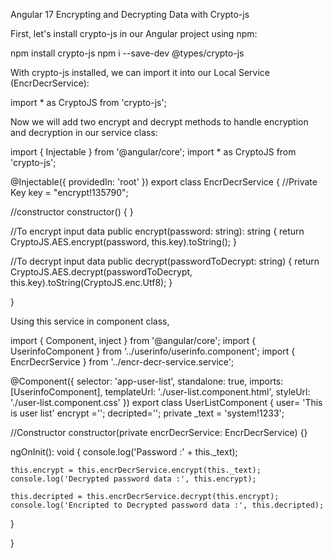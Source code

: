 Angular 17 Encrypting and Decrypting Data with Crypto-js

First, let's install crypto-js in our Angular project using npm:

npm install crypto-js
npm i --save-dev @types/crypto-js


With crypto-js installed, we can import it into our Local Service (EncrDecrService):

import * as CryptoJS from 'crypto-js';

Now we will add two encrypt and decrypt methods to handle encryption and decryption in our service class:

import { Injectable } from '@angular/core';
import * as CryptoJS from 'crypto-js';


@Injectable({
  providedIn: 'root'
})
export class EncrDecrService {
  //Private Key
  key = "encrypt!135790";

  //constructor
  constructor() { }

  //To encrypt input data
  public encrypt(password: string): string {
    return CryptoJS.AES.encrypt(password, this.key).toString();
  }
  
  //To decrypt input data
  public decrypt(passwordToDecrypt: string) {
    return CryptoJS.AES.decrypt(passwordToDecrypt, this.key).toString(CryptoJS.enc.Utf8);
  }

}


Using this service in component class,

import { Component, inject } from '@angular/core';
import { UserinfoComponent } from '../userinfo/userinfo.component';
import { EncrDecrService } from '../encr-decr-service.service';

@Component({
  selector: 'app-user-list',
  standalone: true,
  imports: [UserinfoComponent],
  templateUrl: './user-list.component.html',
  styleUrl: './user-list.component.css'
})
export class UserListComponent {
   user= 'This is user list'
   encrypt ='';
   decripted='';
   private _text = 'system!1233';


   //Constructor
   constructor(private encrDecrService: EncrDecrService) {}

   ngOnInit(): void {
    console.log('Password :' + this._text);

    this.encrypt = this.encrDecrService.encrypt(this._text);    
    console.log('Decrypted password data :', this.encrypt);

    this.decripted = this.encrDecrService.decrypt(this.encrypt);
    console.log('Encripted to Decrypted password data :', this.decripted);
  }
   
}


